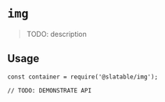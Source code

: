 # `img`

  > TODO: description
  
  ## Usage
  
  ```
  const container = require('@slatable/img');
  
  // TODO: DEMONSTRATE API
  ```